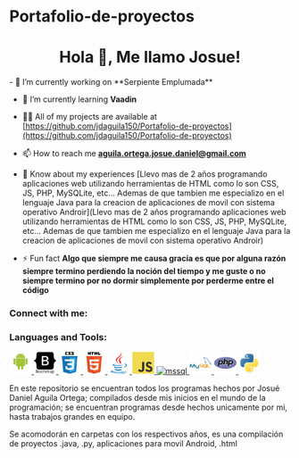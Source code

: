 # Portafolio-de-proyectos
<h1 align="center">Hola 👋, Me llamo Josue!</h1>
- 🔭 I’m currently working on **Serpiente Emplumada**

- 🌱 I’m currently learning **Vaadin**

- 👨‍💻 All of my projects are available at [https://github.com/jdaguila150/Portafolio-de-proyectos](https://github.com/jdaguila150/Portafolio-de-proyectos)

- 📫 How to reach me **aguila.ortega.josue.daniel@gmail.com**

- 📄 Know about my experiences [Llevo mas de 2 años programando aplicaciones web utilizando herramientas de HTML como lo son CSS, JS, PHP, MySQLite, etc... Ademas de que tambien me especializo en el lenguaje Java para la creacion de aplicaciones de movil con sistema operativo Androir](Llevo mas de 2 años programando aplicaciones web utilizando herramientas de HTML como lo son CSS, JS, PHP, MySQLite, etc... Ademas de que tambien me especializo en el lenguaje Java para la creacion de aplicaciones de movil con sistema operativo Androir)

- ⚡ Fun fact **Algo que siempre me causa gracia es que por alguna razón siempre termino perdiendo la noción del tiempo y me guste o no siempre termino por no dormir simplemente por perderme entre el código**

<h3 align="left">Connect with me:</h3>
<p align="left">
</p>

<h3 align="left">Languages and Tools:</h3>
<p align="left"> <a href="https://developer.android.com" target="_blank" rel="noreferrer"> <img src="https://raw.githubusercontent.com/devicons/devicon/master/icons/android/android-original-wordmark.svg" alt="android" width="40" height="40"/> </a> <a href="https://getbootstrap.com" target="_blank" rel="noreferrer"> <img src="https://raw.githubusercontent.com/devicons/devicon/master/icons/bootstrap/bootstrap-plain-wordmark.svg" alt="bootstrap" width="40" height="40"/> </a> <a href="https://www.w3schools.com/css/" target="_blank" rel="noreferrer"> <img src="https://raw.githubusercontent.com/devicons/devicon/master/icons/css3/css3-original-wordmark.svg" alt="css3" width="40" height="40"/> </a> <a href="https://www.w3.org/html/" target="_blank" rel="noreferrer"> <img src="https://raw.githubusercontent.com/devicons/devicon/master/icons/html5/html5-original-wordmark.svg" alt="html5" width="40" height="40"/> </a> <a href="https://www.java.com" target="_blank" rel="noreferrer"> <img src="https://raw.githubusercontent.com/devicons/devicon/master/icons/java/java-original.svg" alt="java" width="40" height="40"/> </a> <a href="https://developer.mozilla.org/en-US/docs/Web/JavaScript" target="_blank" rel="noreferrer"> <img src="https://raw.githubusercontent.com/devicons/devicon/master/icons/javascript/javascript-original.svg" alt="javascript" width="40" height="40"/> </a> <a href="https://www.microsoft.com/en-us/sql-server" target="_blank" rel="noreferrer"> <img src="https://www.svgrepo.com/show/303229/microsoft-sql-server-logo.svg" alt="mssql" width="40" height="40"/> </a> <a href="https://www.mysql.com/" target="_blank" rel="noreferrer"> <img src="https://raw.githubusercontent.com/devicons/devicon/master/icons/mysql/mysql-original-wordmark.svg" alt="mysql" width="40" height="40"/> </a> <a href="https://www.php.net" target="_blank" rel="noreferrer"> <img src="https://raw.githubusercontent.com/devicons/devicon/master/icons/php/php-original.svg" alt="php" width="40" height="40"/> </a> <a href="https://www.python.org" target="_blank" rel="noreferrer"> <img src="https://raw.githubusercontent.com/devicons/devicon/master/icons/python/python-original.svg" alt="python" width="40" height="40"/> </a> </p>

En este repositorio se encuentran todos los programas hechos por Josué Daniel Aguila Ortega; compilados desde mis inicios en el mundo de la programación; se encuentran programas desde hechos unicamente por mi, hasta trabajos grandes en equipo.

Se acomodorán en carpetas con los respectivos años, es una compilación de proyectos .java, .py, aplicaciones para movil Android, .html

